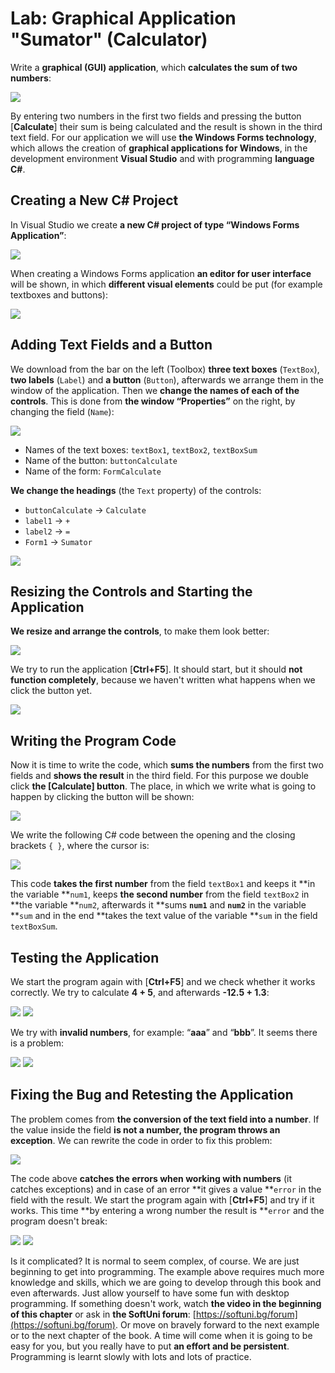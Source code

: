 # Lab: Graphical Application "Sumator" (Calculator)

Write a **graphical \(GUI\) application**, which **calculates the sum of two numbers**:

![](/assets/chapter-1-images/07.Numbers-sum-01.png)

By entering two numbers in the first two fields and pressing the button \[**Calculate**\] their sum is being calculated and the result is shown in the third text field. For our application we will use **the Windows Forms technology**, which allows the creation of **graphical applications for Windows**, in the development environment **Visual Studio** and with programming **language** **C\#**.

## Creating a New C\# Project

In Visual Studio we create **a new C\# project of type “Windows Forms Application”**:

![](/assets/chapter-1-images/07.Numbers-sum-02.png)

When creating a Windows Forms application **an editor for user interface** will be shown, in which **different visual elements** could be put \(for example textboxes and buttons\):

![](/assets/chapter-1-images/07.Numbers-sum-03.png)

## Adding Text Fields and a Button

We download from the bar on the left \(Toolbox\) **three text boxes** \(`TextBox`\), **two labels** \(`Label`\) and **a button** \(`Button`\), afterwards we arrange them in the window of the application. Then we **change the names of each of the controls**. This is done from **the window “Properties”** on the right, by changing the field \(`Name`\):

![](/assets/chapter-1-images/07.Numbers-sum-04.png)

* Names of the text boxes: `textBox1`, `textBox2`, `textBoxSum`
* Name of the button: `buttonCalculate`
* Name of the form: `FormCalculate`

**We change the headings** \(the `Text` property\) of the controls:

* `buttonCalculate` -&gt; `Calculate`
* `label1` -&gt; `+`
* `label2` -&gt; `=`
* `Form1` -&gt; `Sumator`

![](/assets/chapter-1-images/07.Numbers-sum-05.png)

## Resizing the Controls and Starting the Application

**We resize and arrange the controls**, to make them look better:

![](/assets/chapter-1-images/07.Numbers-sum-06.png)

We try to run the application \[**Ctrl+F5**\]. It should start, but it should **not function completely**, because we haven't written what happens when we click the button yet.

![](/assets/chapter-1-images/07.Numbers-sum-07.png)

## Writing the Program Code

Now it is time to write the code, which **sums the numbers** from the first two fields and **shows the result** in the third field. For this purpose we double click **the \[Calculate\] button**. The place, in which we write what is going to happen by clicking the button will be shown:

![](/assets/chapter-1-images/07.Numbers-sum-08.png)

We write the following C\# code between the opening and the closing brackets `{ }`, where the cursor is:

![](/assets/chapter-1-images/07.Numbers-sum-09.png)

This code **takes the first number** from the field `textBox1` and keeps it **in the variable **`num1`, keeps **the second number** from the field `textBox2` in **the variable **`num2`, afterwards it **sums **`num1`** and **`num2`** in the variable **`sum` and in the end **takes the text value of the variable **`sum` in the field `textBoxSum`.

## Testing the Application

We start the program again with \[**Ctrl+F5**\] and we check whether it works correctly. We try to calculate **4 + 5**, and afterwards **-12.5 + 1.3**:

![](/assets/chapter-1-images/07.Numbers-sum-10.png) ![](/assets/chapter-1-images/07.Numbers-sum-11.png)

We try with **invalid numbers**, for example: “**aaa**” and “**bbb**”. It seems there is a problem:

![](/assets/chapter-1-images/07.Numbers-sum-12.png) ![](/assets/chapter-1-images/07.Numbers-sum-13.png)

## Fixing the Bug and Retesting the Application

The problem comes from **the conversion of the text field into a number**. If the value inside the field **is not a number, the program throws an exception**. We can rewrite the code in order to fix this problem:

![](/assets/chapter-1-images/07.Numbers-sum-14.png)

The code above **catches the errors when working with numbers** \(it catches exceptions\) and in case of an error **it gives a value **`error` in the field with the result. We start the program again with \[**Ctrl+F5**\] and try if it works. This time **by entering a wrong number the result is **`error` and the program doesn't break:

![](/assets/chapter-1-images/07.Numbers-sum-15.png) ![](/assets/chapter-1-images/07.Numbers-sum-16.png)

Is it complicated? It is normal to seem complex, of course. We are just beginning to get into programming. The example above requires much more knowledge and skills, which we are going to develop through this book and even afterwards. Just allow yourself to have some fun with desktop programming. If something doesn't work, watch **the video in the beginning of this chapter** or ask in **the SoftUni forum**: [https://softuni.bg/forum](https://softuni.bg/forum). Or move on bravely forward to the next example or to the next chapter of the book. A time will come when it is going to be easy for you, but you really have to put **an effort and be persistent**. Programming is learnt slowly with lots and lots of practice.

